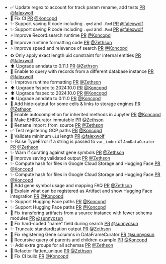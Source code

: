 - ✅ Update regex to account for track param rename, add tests [PR](https://github.com/laminlabs/lamin-cli/pull/96) [@falexwolf](https://github.com/falexwolf)
- 🐛 Fix CI [PR](https://github.com/laminlabs/lamindb-setup/pull/900) [@Koncopd](https://github.com/Koncopd)
- ✨ Support saving R code including `.qmd` and `.Rmd` [PR](https://github.com/laminlabs/lamindb/pull/2169) [@falexwolf](https://github.com/falexwolf)
- ✨ Support saving R code including `.qmd` and `.Rmd` [PR](https://github.com/laminlabs/lamin-cli/pull/95) [@falexwolf](https://github.com/falexwolf)
- ⚡️ Improve Record.search runtime [PR](https://github.com/laminlabs/lamindb/pull/2168) [@Koncopd](https://github.com/Koncopd)
- 🎨 Improve runtime formatting code [PR](https://github.com/laminlabs/lamindb/pull/2162) [@Zethson](https://github.com/Zethson)
- ⚡️ Improve speed and relevance of search [PR](https://github.com/laminlabs/lamindb/pull/2163) [@Koncopd](https://github.com/Koncopd)
- ♻️ Only apply exact length uid constraint for internal entities [PR](https://github.com/laminlabs/lamindb/pull/2167) [@falexwolf](https://github.com/falexwolf)
- ⬆️ Upgrade anndata to 0.11.1 [PR](https://github.com/laminlabs/lamindb/pull/2166) [@Zethson](https://github.com/Zethson)
- 🚸 Enable to query with records from a different database instance [PR](https://github.com/laminlabs/lamindb/pull/2164) [@falexwolf](https://github.com/falexwolf)
- ✨ Improve runtime formatting [PR](https://github.com/laminlabs/lamindb/pull/2157) [@Zethson](https://github.com/Zethson)
- ⬆️ Upgrade fsspec to 2024.10.0 [PR](https://github.com/laminlabs/lamindb/pull/2153) [@Koncopd](https://github.com/Koncopd)
- ⬆️ Upgrade fsspec to 2024.10.0 [PR](https://github.com/laminlabs/lamindb-setup/pull/899) [@Koncopd](https://github.com/Koncopd)
- ⬆️ Upgrade anndata to 0.11.0 [PR](https://github.com/laminlabs/lamindb/pull/2152) [@Koncopd](https://github.com/Koncopd)
- 📝 Add hide-output for some cells & links to storage engines [PR](https://github.com/laminlabs/lamindb/pull/2151) [@Zethson](https://github.com/Zethson)
- 🚸 Enable autocompletion for inherited methods in Jupyter [PR](https://github.com/laminlabs/lamindb/pull/2148) [@Koncopd](https://github.com/Koncopd)
- 🎨 Make EHRCurator immutable [PR](https://github.com/laminlabs/lamindb/pull/2149) [@Zethson](https://github.com/Zethson)
- 🎨 Rename import_from_source [PR](https://github.com/laminlabs/lamindb/pull/2146) [@Zethson](https://github.com/Zethson)
- ✅ Test registering GCP paths [PR](https://github.com/laminlabs/lamindb/pull/2145) [@Koncopd](https://github.com/Koncopd)
- 🚸 Validate minimum `uid` length [PR](https://github.com/laminlabs/lamindb/pull/2144) [@falexwolf](https://github.com/falexwolf)
- ✨ Raise TypeError if a string is passed to `var_index` of `AnnDataCurator` [PR](https://github.com/laminlabs/lamindb/pull/2105) [@Zethson](https://github.com/Zethson)
- ✨ Warn if curating against gene symbols [PR](https://github.com/laminlabs/lamindb/pull/2142) [@Zethson](https://github.com/Zethson)
- 🎨 Improve saving validated output [PR](https://github.com/laminlabs/lamindb/pull/2140) [@Zethson](https://github.com/Zethson)
- ✨ Compute hash for files in Google Cloud Storage and Hugging Face [PR](https://github.com/laminlabs/lamindb/pull/2139) [@Koncopd](https://github.com/Koncopd)
- ✨ Compute hash for files in Google Cloud Storage and Hugging Face [PR](https://github.com/laminlabs/lamindb-setup/pull/898) [@Koncopd](https://github.com/Koncopd)
- 📝 Add gene symbol usage and  mapping FAQ [PR](https://github.com/laminlabs/lamindb/pull/2134) [@Zethson](https://github.com/Zethson)
- 📝 Explain what can be registered as Artifact and show Hugging Face integration [PR](https://github.com/laminlabs/lamindb/pull/2136) [@Koncopd](https://github.com/Koncopd)
- ✨ Support Hugging Face paths [PR](https://github.com/laminlabs/lamindb/pull/2128) [@Koncopd](https://github.com/Koncopd)
- ✨ Support Hugging Face paths [PR](https://github.com/laminlabs/lamindb-setup/pull/897) [@Koncopd](https://github.com/Koncopd)
- 🐛 Fix transfering artifacts from a source instance with fewer schema modules [PR](https://github.com/laminlabs/lamindb/pull/2132) [@sunnyosun](https://github.com/sunnyosun)
- 🐛 Fix hard-coded "name" field during search [PR](https://github.com/laminlabs/lamindb/pull/2130) [@sunnyosun](https://github.com/sunnyosun)
- ✨ Truncate standardization output [PR](https://github.com/laminlabs/lamindb/pull/2103) [@Zethson](https://github.com/Zethson)
- 🐛 Fix registering Gene columns in DataFrameCurator [PR](https://github.com/laminlabs/lamindb/pull/2131) [@sunnyosun](https://github.com/sunnyosun)
- 📝 Recursive query of parents and children example [PR](https://github.com/laminlabs/lamindb/pull/2126) [@Koncopd](https://github.com/Koncopd)
- ✨ Add extra groups for all schemas [PR](https://github.com/laminlabs/lamindb/pull/2123) [@Zethson](https://github.com/Zethson)
- 🎨 Refactor flatten_unique [PR](https://github.com/laminlabs/lamindb/pull/2121) [@Zethson](https://github.com/Zethson)
- 💚 Fix CI build [PR](https://github.com/laminlabs/lamindb-setup/pull/896) [@Koncopd](https://github.com/Koncopd)
